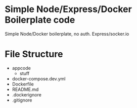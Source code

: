 # Simple Node/Express/Docker Boilerplate code

Simple Node/Docker boilerplate, no auth.  Express/socker.io


# File Structure

  - appcode
    - stuff
  - docker-compose.dev.yml
  - Dockerfile
  - README.md
  - .dockerignore
  - .gitignore